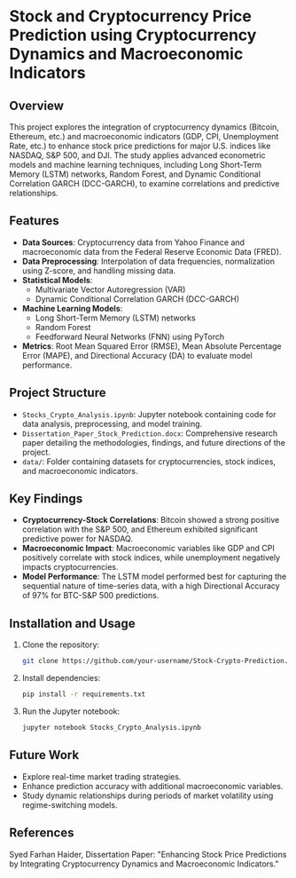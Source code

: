 # Stock and Cryptocurrency Price Prediction using Cryptocurrency Dynamics and Macroeconomic Indicators

## Overview

This project explores the integration of cryptocurrency dynamics (Bitcoin, Ethereum, etc.) and macroeconomic indicators (GDP, CPI, Unemployment Rate, etc.) to enhance stock price predictions for major U.S. indices like NASDAQ, S&P 500, and DJI. The study applies advanced econometric models and machine learning techniques, including Long Short-Term Memory (LSTM) networks, Random Forest, and Dynamic Conditional Correlation GARCH (DCC-GARCH), to examine correlations and predictive relationships.

## Features

- **Data Sources**: Cryptocurrency data from Yahoo Finance and macroeconomic data from the Federal Reserve Economic Data (FRED).
- **Data Preprocessing**: Interpolation of data frequencies, normalization using Z-score, and handling missing data.
- **Statistical Models**:
  - Multivariate Vector Autoregression (VAR)
  - Dynamic Conditional Correlation GARCH (DCC-GARCH)
- **Machine Learning Models**:
  - Long Short-Term Memory (LSTM) networks
  - Random Forest
  - Feedforward Neural Networks (FNN) using PyTorch
- **Metrics**: Root Mean Squared Error (RMSE), Mean Absolute Percentage Error (MAPE), and Directional Accuracy (DA) to evaluate model performance.

## Project Structure

- `Stocks_Crypto_Analysis.ipynb`: Jupyter notebook containing code for data analysis, preprocessing, and model training.
- `Dissertation_Paper_Stock_Prediction.docx`: Comprehensive research paper detailing the methodologies, findings, and future directions of the project.
- `data/`: Folder containing datasets for cryptocurrencies, stock indices, and macroeconomic indicators.

## Key Findings

- **Cryptocurrency-Stock Correlations**: Bitcoin showed a strong positive correlation with the S&P 500, and Ethereum exhibited significant predictive power for NASDAQ.
- **Macroeconomic Impact**: Macroeconomic variables like GDP and CPI positively correlate with stock indices, while unemployment negatively impacts cryptocurrencies.
- **Model Performance**: The LSTM model performed best for capturing the sequential nature of time-series data, with a high Directional Accuracy of 97% for BTC-S&P 500 predictions.

## Installation and Usage

1. Clone the repository:
   ```bash
   git clone https://github.com/your-username/Stock-Crypto-Prediction.git

2. Install dependencies:
   ```bash
   pip install -r requirements.txt

3. Run the Jupyter notebook:
   ```bash
   jupyter notebook Stocks_Crypto_Analysis.ipynb

## Future Work

- Explore real-time market trading strategies.
- Enhance prediction accuracy with additional macroeconomic variables.
- Study dynamic relationships during periods of market volatility using regime-switching models.

## References

Syed Farhan Haider, Dissertation Paper: "Enhancing Stock Price Predictions by Integrating Cryptocurrency Dynamics and Macroeconomic Indicators."
